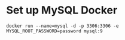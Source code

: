 # Set up MySQL Docker

```console
docker run --name=mysql -d -p 3306:3306 -e MYSQL_ROOT_PASSWORD=password mysql:9
```